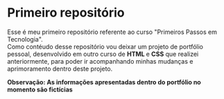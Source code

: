 <h1>Primeiro repositório</h1>
<p>Esse é meu primeiro repositório referente ao curso "Primeiros Passos em Tecnologia". <br>Como contéudo desse repositório vou deixar um projeto de portfólio pessoal, desenvolvido em outro curso de <b> HTML </b> e <b>CSS</b> que realizei anteriormente, para poder ir acompanhando minhas mudanças e aprimoramento dentro deste projeto. </p>
<b>Observação: As informações apresentadas dentro do portfólio no momento são fictícias </b>
